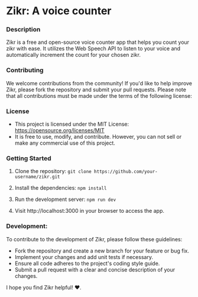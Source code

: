 # Zikr: A voice counter

### Description

Zikr is a free and open-source voice counter app that helps you count your zikr with ease. It utilizes the Web Speech API to listen to your voice and automatically increment the count for your chosen zikr.

### Contributing

We welcome contributions from the community! If you'd like to help improve Zikr, please fork the repository and submit your pull requests. Please note that all contributions must be made under the terms of the following license:

### License

- This project is licensed under the MIT License: https://opensource.org/licenses/MIT
- It is free to use, modify, and contribute. However, you can not sell or make any commercial use of this project.

### Getting Started

1. Clone the repository: `git clone https://github.com/your-username/zikr.git`

2. Install the dependencies: `npm install`

3. Run the development server: `npm run dev`

4. Visit http://localhost:3000 in your browser to access the app.

### Development:

To contribute to the development of Zikr, please follow these guidelines:

- Fork the repository and create a new branch for your feature or bug fix.
- Implement your changes and add unit tests if necessary.
- Ensure all code adheres to the project's coding style guide.
- Submit a pull request with a clear and concise description of your changes.

I hope you find Zikr helpful! ❤️.
